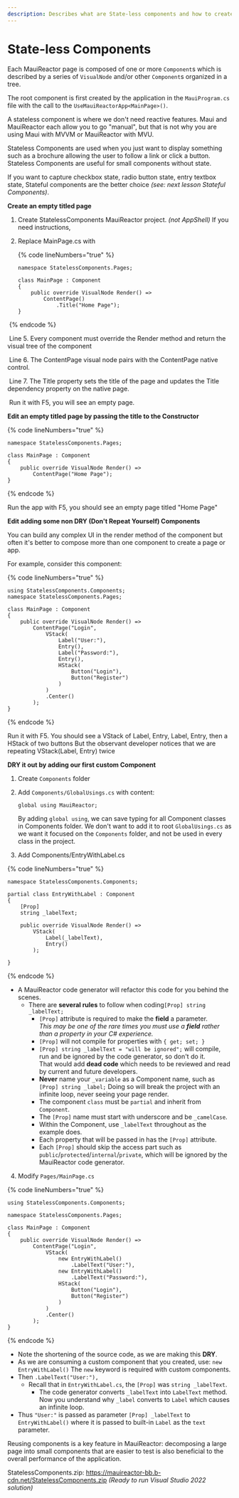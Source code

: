 ```yaml
---
description: Describes what are State-less components and how to create them
---
```


# State-less Components

Each MauiReactor page is composed of one or more `Component`s which is described by a series of `VisualNode` and/or other `Component`s organized in a tree.

The root component is first created by the application in the `MauiProgram.cs` file with the call to the `UseMauiReactorApp<MainPage>()`.

A stateless component is where we don't need reactive features.  Maui and MauiReactor each allow you to go "manual", but that is not why you are using Maui with MVVM or MauiReactor with MVU.

Stateless Components are used when you just want to display something such as a brochure allowing the user to follow a link or click a button.  Stateless Components are useful for small components without state.

If you want to capture checkbox state, radio button state, entry textbox state, Stateful components are the better choice *(see: next lesson Stateful Components)*.

**Create an empty titled page**

1. Create StatelessComponents MauiReactor project.  *(not AppShell)*
   If you need instructions, [](https://adospace.gitbook.io/mauireactor)

2. Replace MainPage.cs with

   {% code lineNumbers="true" %}

   ```
   namespace StatelessComponents.Pages;
   
   class MainPage : Component
   {
       public override VisualNode Render() => 
           ContentPage()
               .Title("Home Page");
   }
   ```

​	{% endcode %}

​	Line 5. Every component must override the Render method and return the visual tree of the component

​	Line 6. The ContentPage visual node pairs with the ContentPage native control.

​	Line 7. The Title property sets the title of the page and updates the Title dependency property on the native page.

​	Run it with F5, you will see an empty page.


**Edit an empty titled page by passing the title to the Constructor**

{% code lineNumbers="true" %}

```
namespace StatelessComponents.Pages;

class MainPage : Component
{
    public override VisualNode Render() => 
        ContentPage("Home Page");
}
```

{% endcode %}

Run the app with F5, you should see an empty page titled "Home Page"



**Edit adding some non DRY (Don't Repeat Yourself) Components**

You can build any complex UI in the render method of the component but often it's better to compose more than one component to create a page or app.

For example, consider this component:

{% code lineNumbers="true" %}

```
using StatelessComponents.Components;
namespace StatelessComponents.Pages;

class MainPage : Component
{
    public override VisualNode Render() =>
        ContentPage("Login",
            VStack(
                Label("User:"),
                Entry(),
                Label("Password:"),
                Entry(),
                HStack(
                    Button("Login"),
                    Button("Register")
                )
            )
            .Center()
        );
}
```

{% endcode %}

Run it with F5.  You should see a VStack of Label, Entry, Label, Entry, then a HStack of two buttons
But the observant developer notices that we are repeating VStack(Label, Entry) twice

**DRY it out by adding our first custom Component**

 1. Create `Components` folder

 2. Add `Components/GlobalUsings.cs` with content:

    ```
    global using MauiReactor;
    ```

    By adding `global using`, we can save typing for all Component classes in Components folder.
    We don't want to add it to root `GlobalUsings.cs` as we want it focused on the `Components` folder, and not be used in every class in the project.

3. Add Components/EntryWithLabel.cs

{% code lineNumbers="true" %}

```
namespace StatelessComponents.Components;

partial class EntryWithLabel : Component
{
    [Prop]
    string _labelText;

    public override VisualNode Render() =>
        VStack(
            Label(_labelText),
            Entry()
        );

}
```

{% endcode %}

- A MauiReactor code generator will refactor this code for you behind the scenes.
  - There are **several rules** to follow when coding`[Prop] string _labelText;`
    - `[Prop]` attribute is required to make the **field** a parameter.  
      *This may be one of the rare times you must use a **field** rather than a property in your C# experience.*
    - `[Prop]` will not compile for properties with `{ get; set; }`
    - `[Prop] string _labelText = "will be ignored";` will compile, run and be ignored by the code generator, so don't do it.  
      That would add **dead code** which needs to be reviewed and read by current and future developers.
    - **Never** name your `_variable` as a Component name, such as `[Prop] string _label;`
      Doing so will break the project with an infinite loop, never seeing your page render.
    - The component `class` must be `partial` and inherit from `Component`.
    - The `[Prop]` name must start with underscore and be `_camelCase`.
    - Within the Component, use `_labelText` throughout as the example does.
    - Each property that will be passed in has the `[Prop]` attribute.
    - Each `[Prop]` should skip the access part such as `public`/`protected`/`internal`/`private`, which will be ignored by the MauiReactor code generator.

4. Modify `Pages/MainPage.cs`

{% code lineNumbers="true" %}

```
using StatelessComponents.Components;

namespace StatelessComponents.Pages;

class MainPage : Component
{
    public override VisualNode Render() =>
        ContentPage("Login",
            VStack(
                new EntryWithLabel()
                    .LabelText("User:"),
                new EntryWithLabel()
                    .LabelText("Password:"),
                HStack(
                    Button("Login"),
                    Button("Register")
                )
            )
            .Center()
        );
}
```

{% endcode %}

- Note the shortening of the source code, as we are making this **DRY**.
- As we are consuming a custom component that you created, use:  `new EntryWithLabel()`
  The `new` keyword is required with custom components.
- Then `.LabelText("User:"),`
  - Recall that in `EntryWithLabel.cs`, the `[Prop]` was `string _labelText`.
    - The code generator converts `_labelText` into `LabelText` method.
      Now you understand why `_label` converts to `Label` which causes an infinite loop.
- Thus `"User:"` is passed as parameter `[Prop] _labelText` to `EntryWithLabel()` where it is passed to built-in `Label` as the `text` parameter.



Reusing components is a key feature in MauiReactor: decomposing a large page into small components that are easier to test is also beneficial to the overall performance of the application.

StatelessComponents.zip: https://mauireactor-bb.b-cdn.net/StatelessComponents.zip *(Ready to run Visual Studio 2022 solution)*

